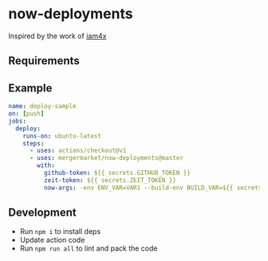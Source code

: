 # now-deployments

Inspired by the work of [iam4x](https://github.com/iam4x/now-deploy-preview-comment)

## Requirements


## Example

```yaml
name: deploy-sample
on: [push]
jobs:
  deploy:
    runs-on: ubuntu-latest
    steps:
      - uses: actions/checkout@v1
      - uses: mergermarket/now-deployments@master
        with:
          github-token: ${{ secrets.GITHUB_TOKEN }}
          zeit-token: ${{ secrets.ZEIT_TOKEN }}
          now-args: -env ENV_VAR=VAR1 --build-env BUILD_VAR=${{ secrets.SECRET_VAR }}
```

## Development

- Run `npm i` to install deps
- Update action code
- Run `npm run all` to lint and pack the code
